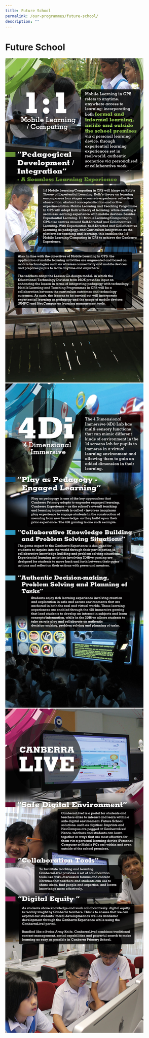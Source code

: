 ```yaml
---
title: Future School
permalink: /our-programmes/future-school/
description: ""
---
```


# Future School 

![](/images/CPS_1to1_1.jpg)
![](/images/CPS_4di_2.jpg)
![](/images/CPS_CanLive_1.jpg)